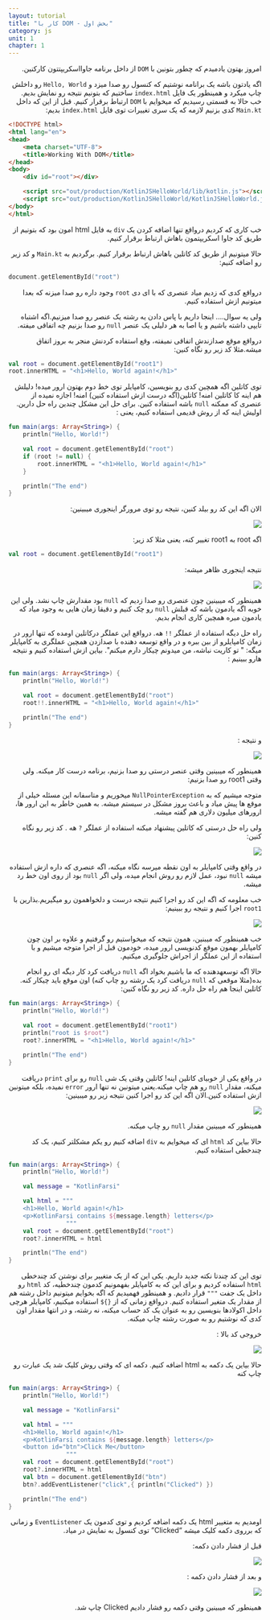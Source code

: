 ```yaml
---
layout: tutorial
title: "کار با DOM - بخش اول"
category: js
unit: 1
chapter: 1
---
```



<div dir="rtl" markdown="1">



امروز بهتون یادمیدم که چطور بتونین با `DOM` از داخل برنامه جاوااسکریپتتون کارکنین.

اگه یادتون باشه یک برانامه نوشتیم که کنسول رو صدا میزد و `Hello, World` رو داخلش چاپ میکرد و همینطور یک فایل `index.html` ساختیم که بتونیم نتیجه رو نمایش بدیم. خب حالا به قسمتی رسیدیم که میخوایم با `DOM` ارتباط برقرار کنیم. قبل از این که داخل `Main.kt` کدی بزنیم لازمه که یک سری تغییرات توی فایل `index.html` بدیم:

</div>

```html
<!DOCTYPE html>
<html lang="en">
<head>
    <meta charset="UTF-8">
    <title>Working With DOM</title>
</head>
<body>
    <div id="root"></div>

    <script src="out/production/KotlinJSHelloWorld/lib/kotlin.js"></script>
    <script src="out/production/KotlinJSHelloWorld/KotlinJSHelloWorld.js"></script>
</body>
</html>
```

<div dir="rtl" markdown="1">

خب کاری که کردیم درواقع تنها اضافه کردن یک `div` به فایل html­ امون بود که بتونیم از طریق کد جاوا اسکریپتمون باهاش ارتباط برقرار کنیم.

حالا میتونیم از طریق کد کاتلین باهاش ارتباط برقرار کنیم. برگردیم به `Main.kt` و کد زیر رو اضافه کنیم:

</div>

```kotlin
document.getElementById("root")
```

<div dir="rtl" markdown="1">


درواقع کدی که زدیم میاد عنصری که با ای دی `root` وجود داره رو صدا میزنه که بعدا میتونیم ازش استفاده کنیم.

ولی یه سوال.... اینجا داریم با پاس دادن یه رشته یک عنصر رو صدا میزنیم.اگه اشتباه تایپی داشته باشیم و یا اصا به هر دلیلی یک عنصر `null` رو صدا بزنیم چه اتفاقی میفته.

درواقع موقع صدازندش اتفاقی نمیفته، وقع استفاده کردنش منجر به بروز اتفاق میشه.مثلا کد زیر رو نگاه کنین:


</div>

```kotlin
val root = document.getElementById("root1")
root.innerHTML = "<h1>Hello, World again!</h1>"
```

<div dir="rtl" markdown="1">

توی کاتلین اگه همچین کدی رو بنویسین، کامپایلر توی خط دوم بهتون ارور میده! دلیلش هم اینه کا کاتلین امنه! کاتلین(اگه درست ازش استفاده کنین) امنه! اجازه نمیده از عنصری که ممکنه `null` باشه استفاده کنین. برای حل این مشکل چندین راه حل دارین. اولیش اینه که از روش قدیمی استفاده کنیم، یعنی :

</div>

```kotlin
fun main(args: Array<String>) {
    println("Hello, World!")

    val root = document.getElementById("root")
    if (root != null) {
        root.innerHTML = "<h1>Hello, World again!</h1>"
    }

    println("The end")
}
```
<div dir="rtl" markdown="1">

الان اگه این کد رو بیلد کنین، نتیجه رو توی مرورگر اینجوری میبینین:

<p style="width: calc(100% + 60px);">
<img src="/assets/img/js/working-with-the-dom-part1/output1.png" />
</p>

اگه root به root1 تغییر کنه، یعنی مثلا کد زیر:

</div>

```kotlin
val root = document.getElementById("root1")
```

<div dir="rtl" markdown="1">

نتیجه اینجوری ظاهر میشه:

<p style="width: calc(100% + 60px);">
<img src="/assets/img/js/working-with-the-dom-part1/output2.png" />
</p>

همینطور که میبینین چون عنصری رو صدا زدیم که `null` بود مقدارش چاپ نشد. ولی این خوبه اگه یادمون باشه که قبلش `null` رو چک کنیم و دقیقا زمان هایی به وجود میاد که یادمون میره همچین کاری انجام بدیم.

راه حل دیگه استفاده از عملگر `!!` هه. درواقع این عملگر درکاتلین اومده که تنها ارور در زمان کامپایلرو از بین ببره و در واقع توسعه دهنده با صدازدن همچین عملگری به کامپایلر میگه: " تو کاریت نباشه، من میدونم چیکار دارم میکنم". بیاین ازش استفاده کنیم و نتیجه هارو ببینیم :

</div>


```kotlin
fun main(args: Array<String>) {
    println("Hello, World!")

    val root = document.getElementById("root")
    root!!.innerHTML = "<h1>Hello, World again!</h1>"

    println("The end")
}
```

<div dir="rtl" markdown="1">

و نتیجه :

<p style="width: calc(100% + 60px);">
<img src="/assets/img/js/working-with-the-dom-part1/output3.png" />
</p>

همینطور که میبینین وقتی عنصر درستی رو صدا بزنیم، برنامه درست کار میکنه. ولی وقتی root1 رو صدا بزنیم:



متوجه میشیم که به `NullPointerException` میخوریم و متاسفانه این مسئله خیلی از موقع ها پیش میاد و باعث بروز مشکل در سیستم میشه. به همین خاطر به این ارور ها، ارورهای میلیون دلاری هم گفته میشه.

ولی راه حل درستی که کاتلین پیشنهاد میکنه استفاده از عملگر `?` هه . کد زیر رو نگاه کنین:


<p style="width: calc(100% + 60px);">
<img src="/assets/img/js/working-with-the-dom-part1/output4.png" />
</p>


در واقع وقتی کامپایلر به اون نقطه میرسه نگاه میکنه، اگه عنصری که داره ازش استفاده میشه `null` نبود، عمل لازم رو روش انجام میده، ولی اگر `null` بود از روی اون خط رد میشه.

خب معلومه که اگه این کد رو اجرا کنیم نتیجه درست و دلخواهمون رو میگیریم.بذارین با `root1` اجرا کنیم و نتیجه رو ببینیم:


<p style="width: calc(100% + 60px);">
<img src="/assets/img/js/working-with-the-dom-part1/output5.png" />
</p>


خب همینطور که میبنین، همون نتیجه که میخواستیم رو گرفتیم و علاوه بر اون چون کامپایلر بهمون موقع کدنویسی ارور میده، خودمون قبل از اجرا متوجه میشیم و با استفاده از این عملگر از اجراش جلوگیری میکنیم.

حالا اگه توسعه­دهنده که ما باشیم بخواد اگه `null` دریافت کرد کار دیگه ای رو انجام بده(مثلا موقعی که `null` دریافت کرد یک رشته رو چاپ کنه) اون موقع باید چیکار کنه. کاتلین اینجا هم راه حل داره. کد زیر رو نگاه کنین:

</div>


```kotlin
fun main(args: Array<String>) {
    println("Hello, World!")

    val root = document.getElementById("root1")
    println("root is $root")
    root?.innerHTML = "<h1>Hello, World again!</h1>"

    println("The end")
}
```

<div dir="rtl" markdown="1">

در واقع یکی از خوبیای کاتلین اینه! کاتلین وقتی یک شی `null` رو برای `print` دریافت میکنه، مقدار `null` رو هم چاپ میکنه.یعنی میتونین نه تنها ارور `error` نمیده، بلکه میتونین ازش استفاده کنین.الان اگه این کد رو اجرا کنین نتیجه زیر رو میبینین:

<p style="width: calc(100% + 60px);">
<img src="/assets/img/js/working-with-the-dom-part1/output6.png" />
</p>

همینطور که میبینین مقدار `null` رو چاپ میکنه.

حالا بیاین کد `html` ای که میخوایم به `div` اضافه کنیم رو یکم مشکل­تر کنیم، یک کد چندخطی استفاده کنیم.

</div>


```kotlin
fun main(args: Array<String>) {
    println("Hello, World!")

    val message = "KotlinFarsi"

    val html = """
    <h1>Hello, World again!</h1>
    <p>KotlinFarsi contains ${message.length} letters</p>
                """
    val root = document.getElementById("root")
    root?.innerHTML = html

    println("The end")
}
```

<div dir="rtl" markdown="1">

توی این کد چندتا نکته جدید داریم. یکی این که از یک متغییر برای نوشتن کد چندخطی `html` استفاده کردیم و برای این که به کامپایلر بفهمونیم کدمون چندخطیه، کد `html` رو داخل یک جفت `"""` قرار دادیم. و همینطور فهمیدیم که اگه بخوایم میتونیم داخل رشته هم از مقدار یک متغیر استفاده کنیم. درواقع زمانی که از `{}$` استفاده میکنیم، کامپایلر هرچی داخل اکولادها بنویسین رو به عنوان یک کد حساب میکنه، نه رشته، و در انتها مقدار اون کدی که نوشتیم رو به صورت رشته چاپ میکنه.

خروجی کد بالا :

<p style="width: calc(100% + 60px);">
<img src="/assets/img/js/working-with-the-dom-part1/output7.png" />
</p>

حالا بیاین یک دکمه به html اضافه کنیم. دکمه ای که وقتی روش کلیک شد یک عبارت رو چاپ کنه


</div>

```kotlin
fun main(args: Array<String>) {
    println("Hello, World!")

    val message = "KotlinFarsi"

    val html = """
    <h1>Hello, World again!</h1>
    <p>KotlinFarsi contains ${message.length} letters</p>
    <button id="btn">Click Me</button>
                """
    val root = document.getElementById("root")
    root?.innerHTML = html
    val btn = document.getElementById("btn")
    btn?.addEventListener("click",{ println("Clicked") })

    println("The end")
}
```

<div dir="rtl" markdown="1">

اومدیم به متغییر html یک دکمه اضافه کردیم و توی کدمون یک `EventListener` و زمانی که برروی دکمه کلیک میشه “Clicked” توی کنسول به نمایش در میاد.

قبل از فشار دادن دکمه:

<p style="width: calc(100% + 60px);">
<img src="/assets/img/js/working-with-the-dom-part1/output8.png" />
</p>


و بعد از فشار دادن دکمه :


<p style="width: calc(100% + 60px);">
<img src="/assets/img/js/working-with-the-dom-part1/output9.png" />
</p>


همینطور که میبینین وقتی دکمه رو فشار دادیم Clicked چاپ شد.

</div>
